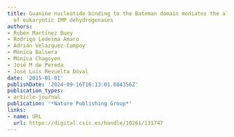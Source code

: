 ```yaml
---
title: Guanine nucleotide binding to the Bateman domain mediates the allosteric inhibition
  of eukaryotic IMP dehydrogenases
authors:
- Rubén Martínez Buey
- Rodrigo Ledesma Amaro
- Adrián Velázquez-Campoy
- Mónica Balsera
- Mónica Chagoyen
- José M de Pereda
- José Luis Revuelta Doval
date: '2015-01-01'
publishDate: '2024-09-16T16:13:01.684356Z'
publication_types:
- article-journal
publication: '*Nature Publishing Group*'
links:
- name: URL
  url: https://digital.csic.es/handle/10261/131747
---
```

